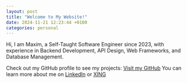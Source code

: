 ```yaml
---
layout: post
title: "Welcome to My Website!"
date: 2024-11-21 12:23:44 +0100
categories: personal
---
```

Hi, I am Maxim, a Self-Taught Software Engineer since 2023, with experience in Backend Development, API Design, Web Frameworks, and Database Management.

Check out my GitHub profile to see my projects: [Visit my GitHub](https://github.com/MaximManns)
You can learn more about me on [LinkedIn](www.linkedin.com/in/maxim-manns-284928282) or [XING](https://www.xing.com/profile/Maxim_Manns)